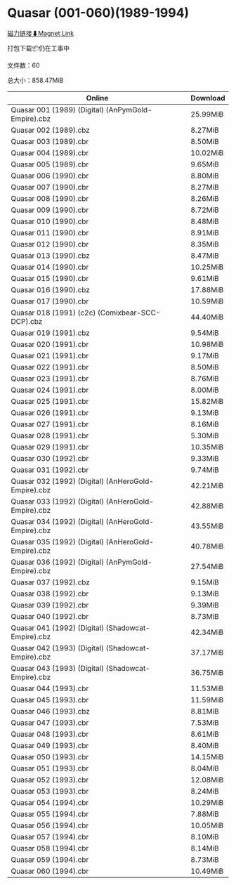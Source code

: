 # Quasar (001-060)(1989-1994)

[磁力链接⬇Magnet Link](magnet:?xt=urn:btih:08164dab4edadd60d3612aa4f26e49bcc4b3b1d3&dn=Quasar%20%28001-060%29%281989-1994%29)

打包下载📦仍在工事中

文件数：60

总大小：858.47MiB

Online | Download
--- | ---
Quasar 001 (1989) (Digital) (AnPymGold-Empire).cbz | 25.99MiB
Quasar 002 (1989).cbz | 8.27MiB
Quasar 003 (1989).cbr | 8.50MiB
Quasar 004 (1989).cbr | 10.02MiB
Quasar 005 (1989).cbr | 9.65MiB
Quasar 006 (1990).cbr | 8.80MiB
Quasar 007 (1990).cbr | 8.27MiB
Quasar 008 (1990).cbr | 8.26MiB
Quasar 009 (1990).cbr | 8.72MiB
Quasar 010 (1990).cbr | 8.48MiB
Quasar 011 (1990).cbr | 8.91MiB
Quasar 012 (1990).cbr | 8.35MiB
Quasar 013 (1990).cbz | 8.47MiB
Quasar 014 (1990).cbr | 10.25MiB
Quasar 015 (1990).cbr | 9.61MiB
Quasar 016 (1990).cbz | 17.88MiB
Quasar 017 (1990).cbr | 10.59MiB
Quasar 018 (1991) (c2c) (Comixbear-SCC-DCP).cbz | 44.40MiB
Quasar 019 (1991).cbz | 9.54MiB
Quasar 020 (1991).cbr | 10.98MiB
Quasar 021 (1991).cbr | 9.17MiB
Quasar 022 (1991).cbr | 8.50MiB
Quasar 023 (1991).cbr | 8.76MiB
Quasar 024 (1991).cbr | 8.00MiB
Quasar 025 (1991).cbr | 15.82MiB
Quasar 026 (1991).cbr | 9.13MiB
Quasar 027 (1991).cbr | 8.16MiB
Quasar 028 (1991).cbr | 5.30MiB
Quasar 029 (1991).cbr | 10.35MiB
Quasar 030 (1992).cbr | 9.33MiB
Quasar 031 (1992).cbr | 9.74MiB
Quasar 032 (1992) (Digital) (AnHeroGold-Empire).cbz | 42.21MiB
Quasar 033 (1992) (Digital) (AnHeroGold-Empire).cbz | 42.88MiB
Quasar 034 (1992) (Digital) (AnHeroGold-Empire).cbz | 43.55MiB
Quasar 035 (1992) (Digital) (AnHeroGold-Empire).cbz | 40.78MiB
Quasar 036 (1992) (Digital) (AnPymGold-Empire).cbz | 27.54MiB
Quasar 037 (1992).cbz | 9.15MiB
Quasar 038 (1992).cbr | 9.13MiB
Quasar 039 (1992).cbr | 9.39MiB
Quasar 040 (1992).cbr | 8.73MiB
Quasar 041 (1992) (Digital) (Shadowcat-Empire).cbz | 42.34MiB
Quasar 042 (1993) (Digital) (Shadowcat-Empire).cbz | 37.17MiB
Quasar 043 (1993) (Digital) (Shadowcat-Empire).cbz | 36.75MiB
Quasar 044 (1993).cbr | 11.53MiB
Quasar 045 (1993).cbr | 11.59MiB
Quasar 046 (1993).cbz | 8.81MiB
Quasar 047 (1993).cbr | 7.53MiB
Quasar 048 (1993).cbr | 8.61MiB
Quasar 049 (1993).cbr | 8.40MiB
Quasar 050 (1993).cbr | 14.15MiB
Quasar 051 (1993).cbr | 8.04MiB
Quasar 052 (1993).cbr | 12.08MiB
Quasar 053 (1993).cbr | 8.24MiB
Quasar 054 (1994).cbr | 10.29MiB
Quasar 055 (1994).cbr | 7.88MiB
Quasar 056 (1994).cbr | 10.05MiB
Quasar 057 (1994).cbr | 8.10MiB
Quasar 058 (1994).cbr | 8.14MiB
Quasar 059 (1994).cbr | 8.73MiB
Quasar 060 (1994).cbr | 10.49MiB